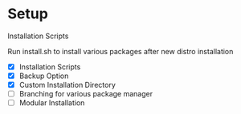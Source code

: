# Setup
Installation Scripts

Run install.sh to install various packages after new distro installation

- [x] Installation Scripts
- [x] Backup Option
- [x] Custom Installation Directory
- [ ] Branching for various package manager
- [ ] Modular Installation
